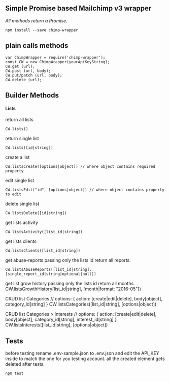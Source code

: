 ## Simple Promise based Mailchimp v3 wrapper
*All methods return a Promise.*

    npm install --save chimp-wrapper

## plain calls methods
    var ChimpWrapper = require('chimp-wrapper');
    const CW = new ChimpWrapper(yourApiKeyString);
    CW.get (url);
    CW.post (url, body);
    CW.put/patch (url, body);
    CW.delete (url);

## Builder Methods
#### Lists

return all lists

    CW.lists()

return single list

    CW.lists([id|string])

create a list

    CW.listsCreate([options|object]) // where object contains required property

edit single list

    CW.listsEdit("id", [options|object]) // where object contains property to edit

delete single list

    CW.listsDelete([id|string])

get lists activity

    CW.listsActivity([list_id|string])

get lists clients

    CW.listsClients([list_id|string])

get abuse-reports
passing only the lists id return all reports.

    CW.listsAbuseReports([list_id|string], [single_report_id|string|optional|null])

get list grow history
passing only the lists id return all months.
    CW.listsGrowthHistory[list_id|string], [month|format: "2016-05"])

CRUD list Categories
    // options: { action: [create|edit|delete], body[object], category_id[string] }
    CW.listsCategories([list_id|string], [options|object])

CRUD list Categories > Interests
    // options: { action: [create|edit|delete], body[object], category_id[string], interest_id[string] }
    CW.listsInterests([list_id|string], [options|object])



## Tests
before testing rename .env-sample.json to .env.json and edit the API_KEY inside to match the one for you testing account.
all the created element gets deleted after tests.

    npm test
